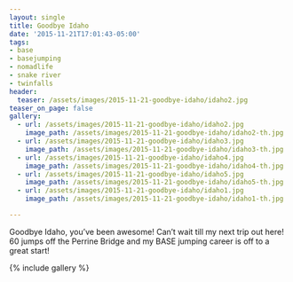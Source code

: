 ```yaml
---
layout: single
title: Goodbye Idaho
date: '2015-11-21T17:01:43-05:00'
tags:
- base
- basejumping
- nomadlife
- snake river
- twinfalls
header:
  teaser: /assets/images/2015-11-21-goodbye-idaho/idaho2.jpg
teaser_on_page: false
gallery:
  - url: /assets/images/2015-11-21-goodbye-idaho/idaho2.jpg
    image_path: /assets/images/2015-11-21-goodbye-idaho/idaho2-th.jpg
  - url: /assets/images/2015-11-21-goodbye-idaho/idaho3.jpg
    image_path: /assets/images/2015-11-21-goodbye-idaho/idaho3-th.jpg
  - url: /assets/images/2015-11-21-goodbye-idaho/idaho4.jpg
    image_path: /assets/images/2015-11-21-goodbye-idaho/idaho4-th.jpg
  - url: /assets/images/2015-11-21-goodbye-idaho/idaho5.jpg
    image_path: /assets/images/2015-11-21-goodbye-idaho/idaho5-th.jpg
  - url: /assets/images/2015-11-21-goodbye-idaho/idaho1.jpg
    image_path: /assets/images/2015-11-21-goodbye-idaho/idaho1-th.jpg

---
```


Goodbye Idaho, you’ve been awesome! Can’t wait till my next trip out here! 60 jumps off the Perrine Bridge and my BASE jumping career is off to a great start!

{% include gallery %}
